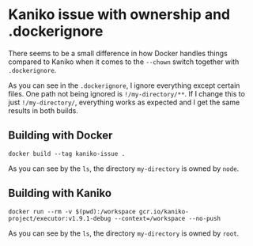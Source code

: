 # Kaniko issue with ownership and .dockerignore

There seems to be a small difference in how Docker handles things compared to Kaniko when it comes to the `--chown` switch together with `.dockerignore`.

As you can see in the `.dockerignore`, I ignore everything except certain files. One path not being ignored is `!/my-directory/**`. If I change this to just `!/my-directory/`, everything works as expected and I get the same results in both builds.


## Building with Docker

```
docker build --tag kaniko-issue .
```

As you can see by the `ls`, the directory `my-directory` is owned by `node`.

## Building with Kaniko

```
docker run --rm -v $(pwd):/workspace gcr.io/kaniko-project/executor:v1.9.1-debug --context=/workspace --no-push
```

As you can see by the `ls`, the directory `my-directory` is owned by `root`.
